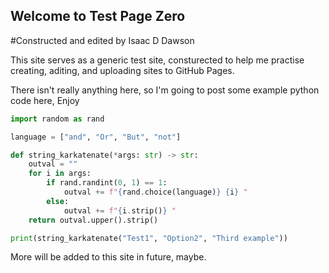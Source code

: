 ## Welcome to Test Page Zero

#Constructed and edited by Isaac D Dawson

This site serves as a generic test site, consturected to help me practise creating, aditing, and uploading sites to GitHub Pages.

There isn't really anything here, so I'm going to post some example python code here, Enjoy

```python
import random as rand

language = ["and", "Or", "But", "not"]

def string_karkatenate(*args: str) -> str:
    outval = ""
    for i in args:
        if rand.randint(0, 1) == 1:
            outval += f"{rand.choice(language)} {i} "
        else:
            outval += f"{i.strip()} "
    return outval.upper().strip()

print(string_karkatenate("Test1", "Option2", "Third example"))
```

More will be added to this site in future, maybe.
